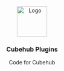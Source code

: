 <!-- PROJECT LOGO -->
<br />
<br />
<div align="center">
  <a href="https://github.com/CubeHub-dk/CubeCore">
    <img src="https://media.discordapp.net/attachments/1023288179798843464/1176894147039346789/Logo2.png" alt="Logo" width="80" height="80">
  </a>

<h3 align="center">Cubehub Plugins</h3>

  <p align="center">
    Code for Cubehub
    <br />
  </p>
</div>
<br />
<br />
